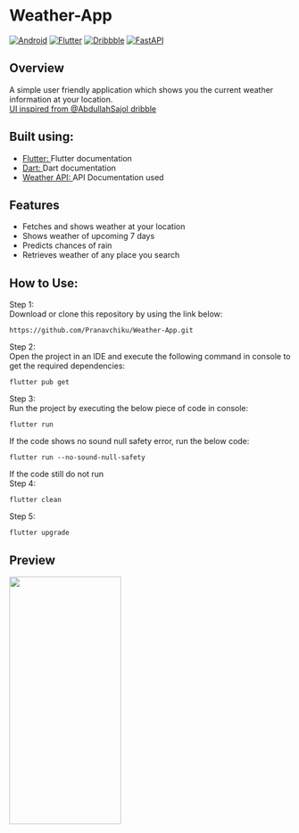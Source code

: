 # Weather-App
[![Android](https://img.shields.io/badge/Android-3DDC84?style=for-the-badge&logo=android&logoColor=white)]()
[![Flutter](https://img.shields.io/badge/Flutter-%2302569B.svg?style=for-the-badge&logo=Flutter&logoColor=white)](https://github.com/Pranavchiku/OCR_Application)
[![Dribbble](https://img.shields.io/badge/Dribbble-EA4C89?style=for-the-badge&logo=dribbble&logoColor=white)](https://dribbble.com/shots/16361858-Weather-Forecast-Mobile-application)
[![FastAPI](https://img.shields.io/badge/FastAPI-005571?style=for-the-badge&logo=fastapi)](https://www.weatherapi.com/docs/#)
## Overview
A simple user friendly application which shows you the current weather information at your location.\
[UI inspired from @AbdullahSajol dribble](https://dribbble.com/shots/16361858-Weather-Forecast-Mobile-application)
## Built using:
- [Flutter: ](https://flutter.dev/docs/get-started/codelab) Flutter documentation
- [Dart: ](https://dart.dev/) Dart documentation
- [Weather API: ](https://www.weatherapi.com/docs/#) API Documentation used
## Features
- Fetches and shows weather at your location
- Shows weather of upcoming 7 days
- Predicts chances of rain
- Retrieves weather of any place you search
## How to Use:
Step 1: \
Download or clone this repository by using the link below:
```
https://github.com/Pranavchiku/Weather-App.git
```
Step 2: \
Open the project in an IDE and execute the following command in console to get the required dependencies:
```
flutter pub get
```
Step 3: \
Run the project by executing the below piece of code in console:
```
flutter run
```
If the code shows no sound null safety error, run the below code:
```
flutter run --no-sound-null-safety
```
If the code still do not run \
Step 4: 
```
flutter clean
```
Step 5: 
```
flutter upgrade
```
## Preview
<p float="left">
<img src = "https://github.com/Pranavchiku/Document-Wallet-App/blob/main/images/app%20image.jpeg" width="200" height="444">

</p>

